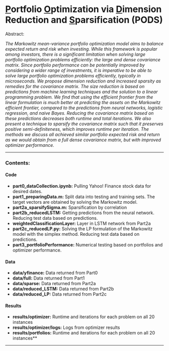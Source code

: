# <ins>P</ins>ortfolio <ins>O</ins>ptimization via <ins>D</ins>imension Reduction and <ins>S</ins>parsification (PODS)

Abstract:

*The Markowitz mean-variance portfolio optimization model aims to balance expected return and risk when investing. While this framework is popular among investors, there is a significant limitation when solving large portfolio optimization problems efficiently: the large and dense covariance matrix. Since portfolio performance can be potentially improved by considering a wider range of investments, it is imperative to be able to solve large portfolio optimization problems efficiently, typically in microseconds. We propose dimension reduction and increased sparsity as remedies for the covariance matrix. The size reduction is based on predictions from machine learning techniques and the solution to a linear programming problem. We find that using the efficient frontier from the linear formulation is much better at predicting the assets on the Markowitz efficient frontier, compared to the predictions from neural networks, logistic regression, and naive Bayes. Reducing the covariance matrix based on these predictions decreases both runtime and total iterations. We also present a technique to sparsify the covariance matrix such that it preserves positive semi-definiteness, which improves runtime per iteration. The methods we discuss all achieved similar portfolio expected risk and return as we would obtain from  a full dense covariance matrix, but with improved optimizer performance.*

---

### Contents: 
#### Code
- **part0_dataCollection.ipynb:** Pulling Yahoo! Finance stock data for desired dates.
- **part1_preparingData.m:** Split data into testing and training sets. The target vectors are obtained by solving the Markowitz model.
- **part2a_sparsifySigma.m:** Sparsification by correlation 
- **part2b_reducedLSTM:** Getting predictions from the neural network. Reducing test data based on predictions. 
- **weightedClassificationLayer:** Layer in LSTM network from Part2a
- **part2c_reducedLP.py:** Solving the LP formulation of the Markowitz model with the simplex method. Reducing test data based on predictions. 
- **part3_portfolioPerformance:**  Numerical testing based on portfolios and optimizer performance. 

#### Data
- **data/yfinance:** Data returned from Part0
- **data/full:** Data returned from Part1
- **data/sparse:** Data returned from Part2a
- **data/reduced_LSTM:** Data returned from Part2b
- **data/reduced_LP:** Data returned from Part2c

#### Results
- **results/optimizer:** Runtime and iterations for each problem on all 20 instances
- **results/optimizer/logs:** Logs from optimizer results
- **results/portfolios:** Runtime and iterations for each problem on all 20 instances**

---
